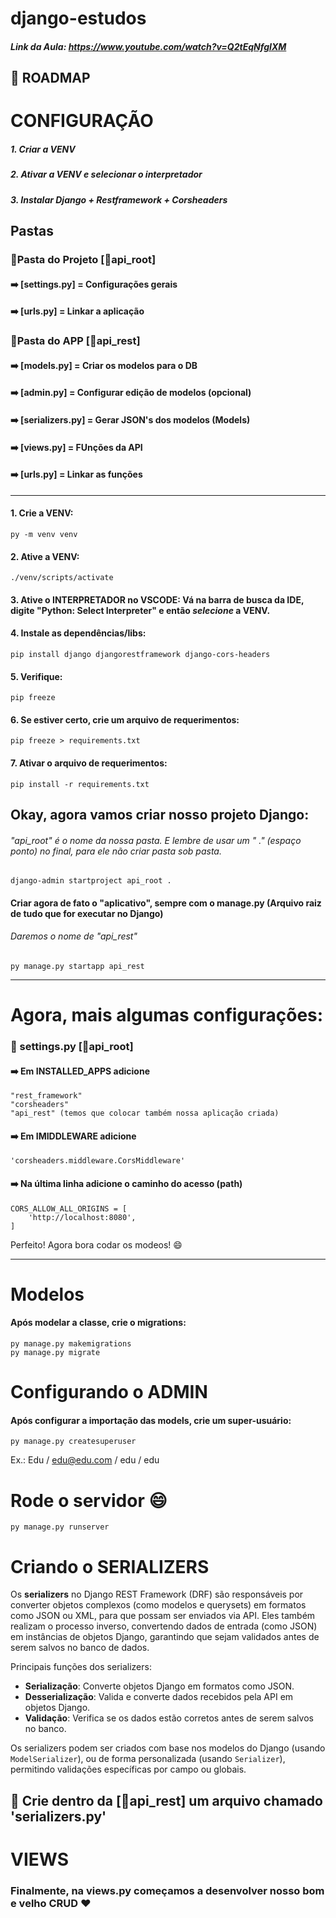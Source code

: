 # django-estudos

##### Link da Aula: https://www.youtube.com/watch?v=Q2tEqNfgIXM

## 🔨 ROADMAP

# CONFIGURAÇÃO

##### 1. Criar a VENV

##### 2. Ativar a VENV e selecionar o interpretador

##### 3. Instalar Django + Restframework + Corsheaders

## Pastas

### 🔨Pasta do Projeto [📁api_root]
#### ➡️ [settings.py] = Configurações gerais

#### ➡️ [urls.py] = Linkar a aplicação

### 🔨Pasta do APP [📁api_rest]
#### ➡️ [models.py] = Criar os modelos para o DB
#### ➡️ [admin.py] = Configurar edição de modelos (opcional)
#### ➡️ [serializers.py] = Gerar JSON's dos modelos (Models)
#### ➡️ [views.py] = FUnções da API
#### ➡️ [urls.py] = Linkar as funções

----

#### 1. Crie a VENV: 
```
py -m venv venv
```
#### 2. Ative a VENV:
```
./venv/scripts/activate
```
#### 3. Ative o INTERPRETADOR no VSCODE: Vá na barra de busca da IDE, digite "Python: Select Interpreter" e então *selecione* a VENV.

#### 4. Instale as dependências/libs:
```
pip install django djangorestframework django-cors-headers
```

#### 5. Verifique:
```
pip freeze
```
#### 6. Se estiver certo, crie um arquivo de requerimentos:
 ```
pip freeze > requirements.txt
 ```

 #### 7. Ativar o arquivo de requerimentos:
  ```
 pip install -r requirements.txt
  ```

## Okay, agora vamos criar nosso projeto Django:
###### "api_root" é o nome da nossa pasta. E lembre de usar um " ." (espaço ponto) no final, para ele não criar pasta sob pasta.
  ```
  django-admin startproject api_root .
  ```

#### Criar agora de fato o "aplicativo", sempre com o manage.py (Arquivo raiz de tudo que for executar no Django)
###### Daremos o nome de "api_rest"
```
py manage.py startapp api_rest
```

-----

# Agora, mais algumas configurações:
### 🔨 settings.py [📁api_root]
#### ➡️ Em INSTALLED_APPS adicione
```
"rest_framework"
"corsheaders"
"api_rest" (temos que colocar também nossa aplicação criada)
```
#### ➡️ Em IMIDDLEWARE adicione
```
'corsheaders.middleware.CorsMiddleware'
```
#### ➡️ Na última linha adicione o caminho do acesso (path)
```
CORS_ALLOW_ALL_ORIGINS = [
    'http://localhost:8080',
]
```

Perfeito! Agora bora codar os modeos! :smile: 

-----

# Modelos

#### Após modelar a classe, crie o migrations:
```
py manage.py makemigrations
py manage.py migrate
```

# Configurando o ADMIN

#### Após configurar a importação das models, crie um super-usuário:
```
py manage.py createsuperuser
```
Ex.: Edu / edu@edu.com / edu / edu

# Rode o servidor :smile:
```
py manage.py runserver
```

# Criando o SERIALIZERS
Os **serializers** no Django REST Framework (DRF) são responsáveis por converter objetos complexos (como modelos e querysets) em formatos como JSON ou XML, para que possam ser enviados via API. Eles também realizam o processo inverso, convertendo dados de entrada (como JSON) em instâncias de objetos Django, garantindo que sejam validados antes de serem salvos no banco de dados.

Principais funções dos serializers:
- **Serialização**: Converte objetos Django em formatos como JSON.
- **Desserialização**: Valida e converte dados recebidos pela API em objetos Django.
- **Validação**: Verifica se os dados estão corretos antes de serem salvos no banco.

Os serializers podem ser criados com base nos modelos do Django (usando `ModelSerializer`), ou de forma personalizada (usando `Serializer`), permitindo validações específicas por campo ou globais.

## 🔨 Crie dentro da [📁api_rest] um arquivo chamado 'serializers.py'


# VIEWS

### Finalmente, na views.py começamos a desenvolver nosso bom e velho CRUD :heart:


